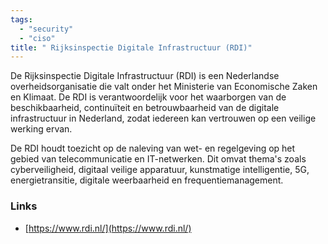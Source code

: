 ```yaml
---
tags:
  - "security"
  - "ciso"
title: " Rijksinspectie Digitale Infrastructuur (RDI)"
---
```


De Rijksinspectie Digitale Infrastructuur (RDI) is een Nederlandse overheidsorganisatie die valt onder het Ministerie van Economische Zaken en Klimaat. De RDI is verantwoordelijk voor het waarborgen van de beschikbaarheid, continuïteit en betrouwbaarheid van de digitale infrastructuur in Nederland, zodat iedereen kan vertrouwen op een veilige werking ervan.

De RDI houdt toezicht op de naleving van wet- en regelgeving op het gebied van telecommunicatie en IT-netwerken. Dit omvat thema's zoals cyberveiligheid, digitaal veilige apparatuur, kunstmatige intelligentie, 5G, energietransitie, digitale weerbaarheid en frequentiemanagement.

### Links

- [https://www.rdi.nl/](https://www.rdi.nl/)
